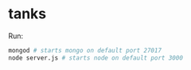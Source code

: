 # tanks

Run:
```bash
mongod # starts mongo on default port 27017
node server.js # starts node on default port 3000
```

